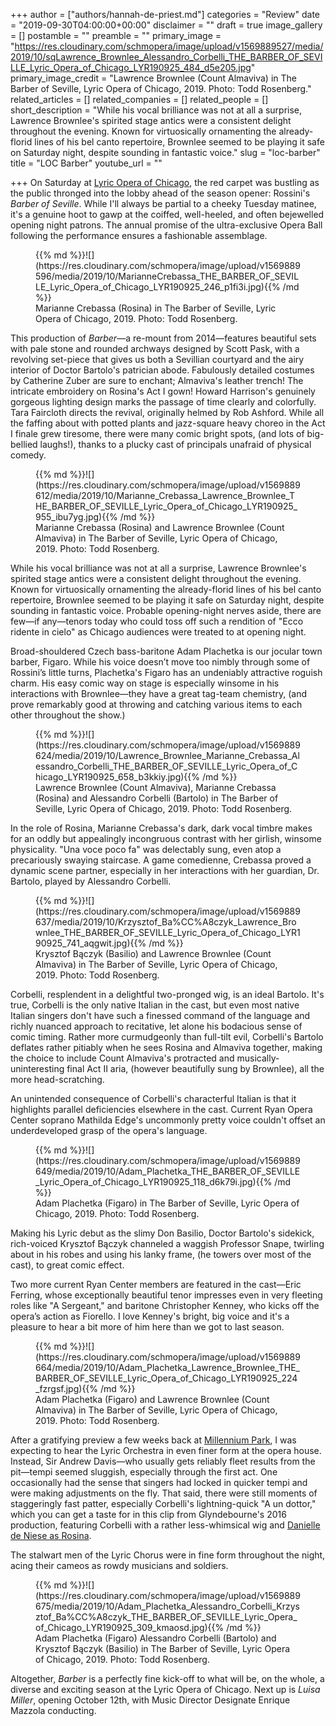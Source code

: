 +++
author = ["authors/hannah-de-priest.md"]
categories = "Review"
date = "2019-09-30T04:00:00+00:00"
disclaimer = ""
draft = true
image_gallery = []
postamble = ""
preamble = ""
primary_image = "https://res.cloudinary.com/schmopera/image/upload/v1569889527/media/2019/10/sqLawrence_Brownlee_Alessandro_Corbelli_THE_BARBER_OF_SEVILLE_Lyric_Opera_of_Chicago_LYR190925_484_d5e205.jpg"
primary_image_credit = "Lawrence Brownlee (Count Almaviva) in The Barber of Seville, Lyric Opera of Chicago, 2019. Photo: Todd Rosenberg."
related_articles = []
related_companies = []
related_people = []
short_description = "While his vocal brilliance was not at all a surprise, Lawrence Brownlee's spirited stage antics were a consistent delight throughout the evening. Known for virtuosically ornamenting the already-florid lines of his bel canto repertoire, Brownlee seemed to be playing it safe on Saturday night, despite sounding in fantastic voice."
slug = "loc-barber"
title = "LOC Barber"
youtube_url = ""

+++
On Saturday at [Lyric Opera of Chicago](/scene/companies/lyric-opera-of-chicago/), the red carpet was bustling as the public thronged into the lobby ahead of the season opener: Rossini's _Barber of Seville_. While I'll always be partial to a cheeky Tuesday matinee, it's a genuine hoot to gawp at the coiffed, well-heeled, and often bejewelled opening night patrons. The annual promise of the ultra-exclusive Opera Ball following the performance ensures a fashionable assemblage.

<figure data-type="image">{{% md %}}![](https://res.cloudinary.com/schmopera/image/upload/v1569889596/media/2019/10/MarianneCrebassa_THE_BARBER_OF_SEVILLE_Lyric_Opera_of_Chicago_LYR190925_246_p1fi3i.jpg){{% /md %}}

<figcaption>Marianne Crebassa (Rosina) in The Barber of Seville, Lyric Opera of Chicago, 2019. Photo: Todd Rosenberg.</figcaption>

</figure>

This production of _Barber_—a re-mount from 2014—features beautiful sets with pale stone and rounded archways designed by Scott Pask, with a revolving set-piece that gives us both a Sevillian courtyard and the airy interior of Doctor Bartolo's patrician abode. Fabulously detailed costumes by Catherine Zuber are sure to enchant; Almaviva's leather trench! The intricate embroidery on Rosina's Act I gown! Howard Harrison's genuinely gorgeous lighting design marks the passage of time clearly and colorfully. Tara Faircloth directs the revival, originally helmed by Rob Ashford. While all the faffing about with potted plants and jazz-square heavy choreo in the Act I finale grew tiresome, there were many comic bright spots, (and lots of big-bellied laughs!), thanks to a plucky cast of principals unafraid of physical comedy.

<figure data-type="image">{{% md %}}![](https://res.cloudinary.com/schmopera/image/upload/v1569889612/media/2019/10/Marianne_Crebassa_Lawrence_Brownlee_THE_BARBER_OF_SEVILLE_Lyric_Opera_of_Chicago_LYR190925_955_ibu7yg.jpg){{% /md %}}

<figcaption>Marianne Crebassa (Rosina) and Lawrence Brownlee (Count Almaviva) in The Barber of Seville, Lyric Opera of Chicago, 2019. Photo: Todd Rosenberg.</figcaption>

</figure>

While his vocal brilliance was not at all a surprise, Lawrence Brownlee's spirited stage antics were a consistent delight throughout the evening. Known for virtuosically ornamenting the already-florid lines of his bel canto repertoire, Brownlee seemed to be playing it safe on Saturday night, despite sounding in fantastic voice. Probable opening-night nerves aside, there are few—if any—tenors today who could toss off such a rendition of "Ecco ridente in cielo" as Chicago audiences were treated to at opening night.

Broad-shouldered Czech bass-baritone Adam Plachetka is our jocular town barber, Figaro. While his voice doesn’t move too nimbly through some of Rossini’s little turns, Plachetka's Figaro has an undeniably attractive roguish charm. His easy comic way on stage is especially winsome in his interactions with Brownlee—they have a great tag-team chemistry, (and prove remarkably good at throwing and catching various items to each other throughout the show.)

<figure data-type="image">{{% md %}}![](https://res.cloudinary.com/schmopera/image/upload/v1569889624/media/2019/10/Lawrence_Brownlee_Marianne_Crebassa_Alessandro_Corbelli_THE_BARBER_OF_SEVILLE_Lyric_Opera_of_Chicago_LYR190925_658_b3kkiy.jpg){{% /md %}}

<figcaption>Lawrence Brownlee (Count Almaviva), Marianne Crebassa (Rosina) and Alessandro Corbelli (Bartolo) in The Barber of Seville, Lyric Opera of Chicago, 2019. Photo: Todd Rosenberg.</figcaption>

</figure>

In the role of Rosina, Marianne Crebassa's dark, dark vocal timbre makes for an oddly but appealingly incongruous contrast with her girlish, winsome physicality. "Una voce poco fa" was delectably sung, even atop a precariously swaying staircase. A game comedienne, Crebassa proved a dynamic scene partner, especially in her interactions with her guardian, Dr. Bartolo, played by Alessandro Corbelli.

<figure data-type="image">{{% md %}}![](https://res.cloudinary.com/schmopera/image/upload/v1569889637/media/2019/10/Krzysztof_Ba%CC%A8czyk_Lawrence_Brownlee_THE_BARBER_OF_SEVILLE_Lyric_Opera_of_Chicago_LYR190925_741_aqgwit.jpg){{% /md %}}

<figcaption>Krysztof Bączyk (Basilio) and Lawrence Brownlee (Count Almaviva) in The Barber of Seville, Lyric Opera of Chicago, 2019. Photo: Todd Rosenberg.</figcaption>

</figure>

Corbelli, resplendent in a delightful two-pronged wig, is an ideal Bartolo. It's true, Corbelli is the only native Italian in the cast, but even most native Italian singers don't have such a finessed command of the language and richly nuanced approach to recitative, let alone his bodacious sense of comic timing. Rather more curmudgeonly than full-tilt evil, Corbelli's Bartolo deflates rather pitiably when he sees Rosina and Almaviva together, making the choice to include Count Almaviva's protracted and musically-uninteresting final Act II aria, (however beautifully sung by Brownlee), all the more head-scratching.

An unintended consequence of Corbelli's characterful Italian is that it highlights parallel deficiencies elsewhere in the cast. Current Ryan Opera Center soprano Mathilda Edge's uncommonly pretty voice couldn't offset an underdeveloped grasp of the opera's language.

<figure data-type="image">{{% md %}}![](https://res.cloudinary.com/schmopera/image/upload/v1569889649/media/2019/10/Adam_Plachetka_THE_BARBER_OF_SEVILLE_Lyric_Opera_of_Chicago_LYR190925_118_d6k79i.jpg){{% /md %}}

<figcaption>Adam Plachetka (Figaro) in The Barber of Seville, Lyric Opera of Chicago, 2019. Photo: Todd Rosenberg.</figcaption>

</figure>

Making his Lyric debut as the slimy Don Basilio, Doctor Bartolo's sidekick, rich-voiced Krysztof Bączyk channeled a waggish Professor Snape, twirling about in his robes and using his lanky frame, (he towers over most of the cast), to great comic effect.

Two more current Ryan Center members are featured in the cast—Eric Ferring, whose exceptionally beautiful tenor impresses even in very fleeting roles like "A Sergeant," and baritone Christopher Kenney, who kicks off the opera’s action as Fiorello. I love Kenney's bright, big voice and it's a pleasure to hear a bit more of him here than we got to last season.

<figure data-type="image">{{% md %}}![](https://res.cloudinary.com/schmopera/image/upload/v1569889664/media/2019/10/Adam_Plachetka_Lawrence_Brownlee_THE_BARBER_OF_SEVILLE_Lyric_Opera_of_Chicago_LYR190925_224_fzrgsf.jpg){{% /md %}}

<figcaption>Adam Plachetka (Figaro) and Lawrence Brownlee (Count Almaviva) in The Barber of Seville, Lyric Opera of Chicago, 2019. Photo: Todd Rosenberg.</figcaption>

</figure>

After a gratifying preview a few weeks back at [Millennium Park](/stars-of-the-lyric/), I was expecting to hear the Lyric Orchestra in even finer form at the opera house. Instead, Sir Andrew Davis—who usually gets reliably fleet results from the pit—tempi seemed sluggish, especially through the first act. One occasionally had the sense that singers had locked in quicker tempi and were making adjustments on the fly. That said, there were still moments of staggeringly fast patter, especially Corbelli's lightning-quick "A un dottor," which you can get a taste for in this clip from Glyndebourne's 2016 production, featuring Corbelli with a rather less-whimsical wig and [Danielle de Niese as Rosina](https://www.youtube.com/watch?v=KnZ8-twwS8c).

The stalwart men of the Lyric Chorus were in fine form throughout the night, acing their cameos as rowdy musicians and soldiers.

<figure data-type="image">{{% md %}}![](https://res.cloudinary.com/schmopera/image/upload/v1569889675/media/2019/10/Adam_Plachetka_Alessandro_Corbelli_Krzysztof_Ba%CC%A8czyk_THE_BARBER_OF_SEVILLE_Lyric_Opera_of_Chicago_LYR190925_309_kmaosd.jpg){{% /md %}}

<figcaption>Adam Plachetka (Figaro) Alessandro Corbelli (Bartolo) and Krysztof Bączyk (Basilio) in The Barber of Seville, Lyric Opera of Chicago, 2019. Photo: Todd Rosenberg.</figcaption>

</figure>

Altogether, _Barber_ is a perfectly fine kick-off to what will be, on the whole, a diverse and exciting season at the Lyric Opera of Chicago. Next up is _Luisa Miller_, opening October 12th, with Music Director Designate Enrique Mazzola conducting.